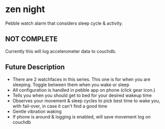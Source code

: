 # zen night

Pebble watch alarm that considers sleep cycle & activity.

## NOT COMPLETE

Currently this will log accelerometer data to couchdb.

## Future Description

*  There are 2 watchfaces in this series. This one is for when you are sleeping. Toggle between them when you wake or sleep
*  All configuration is handled in pebble app on phone (click gear icon.)
*  Tells you when you should get to bed for your desired wakeup time
*  Observes your movement & sleep cycles to pick best time to wake you, with fail-over, in case it can't find a good time
*  Gentle vibration waking
*  If phone is around & logging is enabled, will save movement log on couchdb


